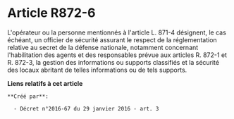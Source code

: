 # Article R872-6

L'opérateur ou la personne mentionnés à l'article L. 871-4 désignent, le cas échéant, un officier de sécurité assurant le
respect de la réglementation relative au secret de la défense nationale, notamment concernant l'habilitation des agents et
des responsables prévue aux articles R. 872-1 et R. 872-3, la gestion des informations ou supports classifiés et la sécurité
des locaux abritant de telles informations ou de tels supports.

**Liens relatifs à cet article**

	**Créé par**:

	  - Décret n°2016-67 du 29 janvier 2016 - art. 3
